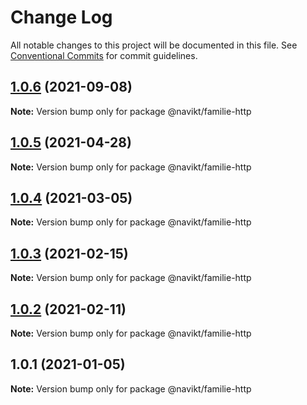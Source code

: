 # Change Log

All notable changes to this project will be documented in this file.
See [Conventional Commits](https://conventionalcommits.org) for commit guidelines.

## [1.0.6](https://github.com/navikt/familie-felles-frontend/compare/@navikt/familie-http@1.0.5...@navikt/familie-http@1.0.6) (2021-09-08)

**Note:** Version bump only for package @navikt/familie-http





## [1.0.5](https://github.com/navikt/familie-felles-frontend/compare/@navikt/familie-http@1.0.4...@navikt/familie-http@1.0.5) (2021-04-28)

**Note:** Version bump only for package @navikt/familie-http





## [1.0.4](https://github.com/navikt/familie-felles-frontend/compare/@navikt/familie-http@1.0.3...@navikt/familie-http@1.0.4) (2021-03-05)

**Note:** Version bump only for package @navikt/familie-http





## [1.0.3](https://github.com/navikt/familie-felles-frontend/compare/@navikt/familie-http@1.0.2...@navikt/familie-http@1.0.3) (2021-02-15)

**Note:** Version bump only for package @navikt/familie-http





## [1.0.2](https://github.com/navikt/familie-felles-frontend/compare/@navikt/familie-http@1.0.1...@navikt/familie-http@1.0.2) (2021-02-11)

**Note:** Version bump only for package @navikt/familie-http





## 1.0.1 (2021-01-05)

**Note:** Version bump only for package @navikt/familie-http
